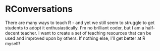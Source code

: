 # RConversations
There are many ways to teach R - and yet we still seem to struggle to get students to adopt it enthusiastically. I'm no brilliant coder, but I am a half-decent teacher. I want to create a set of teaching resources that can be used and improved upon by others. If nothing else, I'll get better at R myself!
